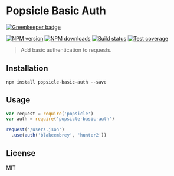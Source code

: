 # Popsicle Basic Auth

[![Greenkeeper badge](https://badges.greenkeeper.io/blakeembrey/popsicle-basic-auth.svg)](https://greenkeeper.io/)

[![NPM version][npm-image]][npm-url]
[![NPM downloads][downloads-image]][downloads-url]
[![Build status][travis-image]][travis-url]
[![Test coverage][coveralls-image]][coveralls-url]

> Add basic authentication to requests.

## Installation

```
npm install popsicle-basic-auth --save
```

## Usage

```javascript
var request = require('popsicle')
var auth = require('popsicle-basic-auth')

request('/users.json')
  .use(auth('blakeembrey', 'hunter2'))
```

## License

MIT

[npm-image]: https://img.shields.io/npm/v/popsicle-basic-auth.svg?style=flat
[npm-url]: https://npmjs.org/package/popsicle-basic-auth
[downloads-image]: https://img.shields.io/npm/dm/popsicle-basic-auth.svg?style=flat
[downloads-url]: https://npmjs.org/package/popsicle-basic-auth
[travis-image]: https://img.shields.io/travis/blakeembrey/popsicle-basic-auth.svg?style=flat
[travis-url]: https://travis-ci.org/blakeembrey/popsicle-basic-auth
[coveralls-image]: https://img.shields.io/coveralls/blakeembrey/popsicle-basic-auth.svg?style=flat
[coveralls-url]: https://coveralls.io/r/blakeembrey/popsicle-basic-auth?branch=master
